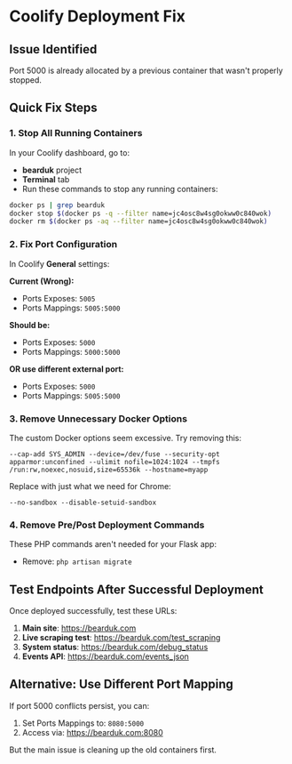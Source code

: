 # Coolify Deployment Fix

## Issue Identified
Port 5000 is already allocated by a previous container that wasn't properly stopped.

## Quick Fix Steps

### 1. Stop All Running Containers
In your Coolify dashboard, go to:
- **bearduk** project
- **Terminal** tab
- Run these commands to stop any running containers:

```bash
docker ps | grep bearduk
docker stop $(docker ps -q --filter name=jc4osc8w4sg0okww0c840wok)
docker rm $(docker ps -aq --filter name=jc4osc8w4sg0okww0c840wok)
```

### 2. Fix Port Configuration
In Coolify **General** settings:

**Current (Wrong):**
- Ports Exposes: `5005`
- Ports Mappings: `5005:5000`

**Should be:**
- Ports Exposes: `5000`
- Ports Mappings: `5000:5000`

**OR use different external port:**
- Ports Exposes: `5000`  
- Ports Mappings: `5005:5000`

### 3. Remove Unnecessary Docker Options
The custom Docker options seem excessive. Try removing this:
```
--cap-add SYS_ADMIN --device=/dev/fuse --security-opt apparmor:unconfined --ulimit nofile=1024:1024 --tmpfs /run:rw,noexec,nosuid,size=65536k --hostname=myapp
```

Replace with just what we need for Chrome:
```
--no-sandbox --disable-setuid-sandbox
```

### 4. Remove Pre/Post Deployment Commands
These PHP commands aren't needed for your Flask app:
- Remove: `php artisan migrate`

## Test Endpoints After Successful Deployment

Once deployed successfully, test these URLs:

1. **Main site**: https://bearduk.com
2. **Live scraping test**: https://bearduk.com/test_scraping
3. **System status**: https://bearduk.com/debug_status
4. **Events API**: https://bearduk.com/events_json

## Alternative: Use Different Port Mapping

If port 5000 conflicts persist, you can:
1. Set Ports Mappings to: `8080:5000`
2. Access via: https://bearduk.com:8080

But the main issue is cleaning up the old containers first.